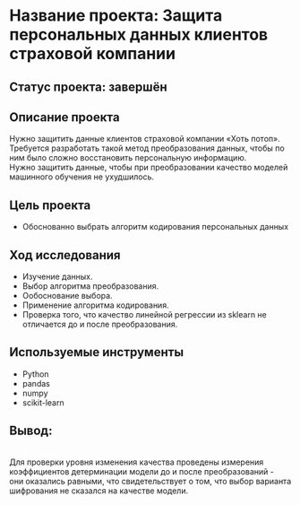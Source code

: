 # Название проекта: Защита персональных данных клиентов страховой компании
## Статус проекта: завершён
## Описание проекта
Нужно защитить данные клиентов страховой компании «Хоть потоп». 
<br>Требуется разработать такой метод преобразования данных, чтобы по ним было сложно восстановить персональную информацию. 
<br>Нужно защитить данные, чтобы при преобразовании качество моделей машинного обучения не ухудшилось.
## Цель проекта
- Обоснованно выбрать алгоритм кодирования персональных данных
## Ход исследования
- Изучение данных.
- Выбор алгоритма преобразования.
- Ообоснование выбора.
- Применение алгоритма кодирования.
- Проверка того, что качество линейной регрессии из sklearn не отличается до и после преобразования.
## Используемые инструменты
- Python
- pandas
- numpy
- scikit-learn
## Вывод:
<br>Для проверки уровня изменения качества проведены измерения коэффициентов детерминации модели до и после преобразований - 
<br>они оказались равными, что свидетельствует о том, что выбор варианта шифрования не сказался на качестве модели.